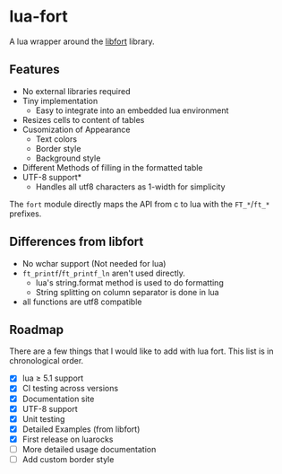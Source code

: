 # lua-fort

A lua wrapper around the [libfort](https://github.com/seleznevae/libfort)
library.

## Features

- No external libraries required
- Tiny implementation
  - Easy to integrate into an embedded lua environment
- Resizes cells to content of tables
- Cusomization of Appearance
  - Text colors
  - Border style
  - Background style
- Different Methods of filling in the formatted table
- UTF-8 support\*
  - Handles all utf8 characters as 1-width for simplicity

The `fort` module directly maps the API from c to lua with the `FT_*`/`ft_*`
prefixes.

## Differences from libfort

- No wchar support (Not needed for lua)
- `ft_printf`/`ft_printf_ln` aren't used directly.
  - lua's string.format method is used to do formatting
  - String splitting on column separator is done in lua
- all functions are utf8 compatible

## Roadmap

There are a few things that I would like to add with lua fort. This list is in
chronological order.

- [x] lua ≥ 5.1 support
- [x] CI testing across versions
- [x] Documentation site
- [x] UTF-8 support
- [x] Unit testing
- [x] Detailed Examples (from libfort)
- [x] First release on luarocks
- [ ] More detailed usage documentation
- [ ] Add custom border style
